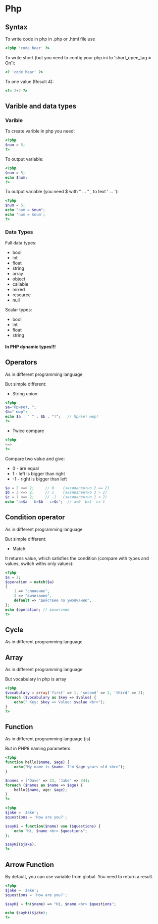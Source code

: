 # Php

## Syntax

To write code in php in .php or .html file use

```php
<?php 'code hear' ?>
```

To write short (but you need to config your php.ini to 'short_open_tag = On'):

```php
<? 'code hear' ?>
```

To one value (Result 4):

```php
<?= 2+2 ?>
```


## Varible and data types

### Varible

To create varible in php you need:

```php
<?php 
$num = 5;
?>
```

To output variable:

```php
<?php 
$num = 5;
echo $num; 
?>
```

To output variable (you need $ with " ... " , to text ' ... '):

```php
<?php 
$num = 5;
echo "num = $num";
echo 'num = $num';
?>
```

### Data Types

Full data types:
- bool
- int
- float
- string
- array
- object
- callable
- mixed
- resource
- null

Scalar types:
- bool
- int
- float
- string

#### In PHP dynamic types!!!

## Operators

As in different programming language

But simple different:
 
- String union:

```php
<?php
$a="Привет, ";
$b=" мир";
echo $a . " " . $b . "!";   // Привет мир!
?>
```

- Twice compare

```php
<?php
<=>
?>
```

Compare two value and give:
- 0 - are equal
- 1 - left is bigger than right
- -1 - right is bigger than left

```php
$a = 2 <=> 2;     // 0    (эквивалентно 2 == 2)
$b = 3 <=> 2;     // 1    (эквивалентно 3 > 2)
$c = 1 <=> 2;     // -1   (эквивалентно 1 < 2)
echo "a=$a   b=$b   c=$c";  // a=0  b=1  c=-1
```

## Condition operator

As in different programming language

But simple different:

- Match:

It returns value, which satisfies the condition (compare with types and values, switch withs only values):

```php
<?php
$a = 2;
$operation = match($a)
{
    1 => "сложение",
    2 => "вычитание",
    default => "действие по умолчанию",
};
echo $operation; // вычитание
?>
```

## Cycle

As in different programming language


## Array

As in different programming language

But vocabulary in php is array
```php
<?php
$vocabulary = array('first' => 1, 'second' => 2, 'third' => 3);
foreach ($vocabulary as $key => $value) {
    echo(" Key: $key => Value: $value <br>");
}
?>
```

## Function

As in different programming language (js)

But in PHP8 naming parameters 

```php
<?php
function hello($name, $age) {
    echo("My name is $name. I'm $age years old <br>");
}

$names = ['Dave' => 23, 'Jake' => 34];
foreach ($names as $name => $age) {
    hello($name, age: $age);
}
?>
```

```php
<?php
$jake = 'Jake';
$questions = 'How are you?';

$sayHi = function($name) use ($questions) {
	echo "Hi, $name <br> $questions";
};

$sayHi($jake);
?>
```

## Arrow Function

By default, you can use variable from global. You need to return a result.

```php
<?php
$jake = 'Jake';
$questions = 'How are you?';

$sayHi = fn($name) => "Hi, $name <br> $questions";

echo $sayHi($jake);
?>
```